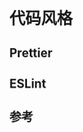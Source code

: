 # 代码风格

## Prettier

## ESLint

## 参考

[让你的代码更Prettier！代码风格统一终极方案！]: https://zhuanlan.zhihu.com/p/37478644

